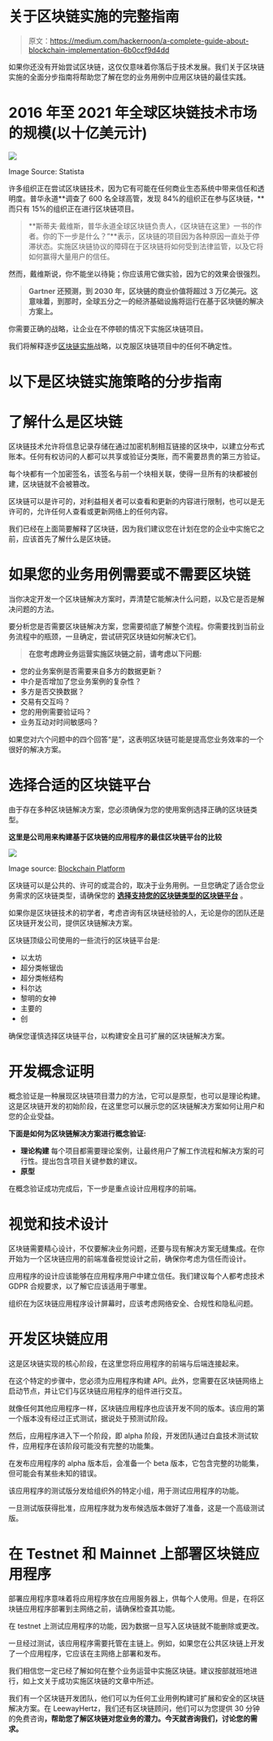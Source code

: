 # 关于区块链实施的完整指南

> 原文：<https://medium.com/hackernoon/a-complete-guide-about-blockchain-implementation-6b0ccf9d4dd>

如果你还没有开始尝试区块链，这仅仅意味着你落后于技术发展。我们关于区块链实施的全面分步指南将帮助您了解在您的业务用例中应用区块链的最佳实践。

# 2016 年至 2021 年全球区块链技术市场的规模(以十亿美元计)

![](img/b526f7c295e2d42186c9f5c8ffe341e3.png)

Image Source: Statista

许多组织正在尝试区块链技术，因为它有可能在任何商业生态系统中带来信任和透明度。普华永道**调查了 600 名全球高管，发现 84%的组织正在参与区块链，**而只有 15%的组织正在进行区块链项目。

> **斯蒂夫·戴维斯，普华永道全球区块链负责人，《区块链在这里》一书的作者。你的下一步是什么？”**表示，区块链的项目因为各种原因一直处于停滞状态。实施区块链协议的障碍在于区块链将如何受到法律监管，以及它将如何赢得大量用户的信任。

然而，戴维斯说，你不能坐以待毙；你应该用它做实验，因为它的效果会很强烈。

> **Gartner 还预测，到 2030 年，区块链的商业价值将超过 3 万亿美元。这意味着，到那时，全球五分之一的经济基础设施将运行在基于区块链的解决方案上。**

你需要正确的战略，让企业在不停顿的情况下实施区块链项目。

我们将解释逐步[区块链实施](https://www.leewayhertz.com/cost-of-blockchain-implementation/)战略，以克服区块链项目中的任何不确定性。

# 以下是区块链实施策略的分步指南

# 了解什么是区块链

区块链技术允许将信息记录存储在通过加密机制相互链接的区块中，以建立分布式账本。任何有权访问的人都可以共享或验证分类账，而不需要昂贵的第三方验证。

每个块都有一个加密签名，该签名与前一个块相关联，使得一旦所有的块都被创建，区块链就不会被篡改。

区块链可以是许可的，对利益相关者可以查看和更新的内容进行限制，也可以是无许可的，允许任何人查看或更新网络上的任何内容。

我们已经在上面简要解释了区块链，因为我们建议您在计划在您的企业中实施它之前，应该首先了解什么是区块链。

# 如果您的业务用例需要或不需要区块链

当你决定开发一个区块链解决方案时，弄清楚它能解决什么问题，以及它是否是解决问题的方法。

要分析您是否需要区块链解决方案，您需要彻底了解整个流程。你需要找到当前业务流程中的瓶颈，一旦确定，尝试研究区块链如何解决它们。

> **在您考虑跨业务运营实施区块链之前，请考虑以下问题:**

*   您的业务案例是否需要来自多方的数据更新？
*   中介是否增加了您业务案例的复杂性？
*   多方是否交换数据？
*   交易有交互吗？
*   您的用例需要验证吗？
*   业务互动对时间敏感吗？

如果您对六个问题中的四个回答“是”，这表明区块链可能是提高您业务效率的一个很好的解决方案。

# 选择合适的区块链平台

由于存在多种区块链解决方案，您必须确保为您的使用案例选择正确的区块链类型。

**这里是公司用来构建基于区块链的应用程序的最佳区块链平台的比较**

![](img/57aa0631f17e339359f569fd3cf407de.png)

Image source: [Blockchain Platform](https://www.leewayhertz.com/blockchain-platforms-for-top-blockchain-companies/)

区块链可以是公共的、许可的或混合的，取决于业务用例。一旦您确定了适合您业务需求的区块链类型，请确保您的 [**选择支持您的区块链类型的区块链平台**](https://hackernoon.com/top-blockchain-platforms-to-watch-out-in-2019-aa80e336a426) 。

如果你是区块链技术的初学者，考虑咨询有区块链经验的人，无论是你的团队还是区块链开发公司，提供区块链解决方案。

区块链顶级公司使用的一些流行的区块链平台是:

*   以太坊
*   超分类帐锯齿
*   超分类帐结构
*   科尔达
*   黎明的女神
*   主要的
*   创

确保您谨慎选择区块链平台，以构建安全且可扩展的区块链解决方案。

# 开发概念证明

概念验证是一种展现区块链项目潜力的方法，它可以是原型，也可以是理论构建。这是区块链开发的初始阶段，在这里您可以展示您的区块链解决方案如何让用户和您的企业受益。

**下面是如何为区块链解决方案进行概念验证:**

*   **理论构建** 每个项目都需要理论案例，让最终用户了解工作流程和解决方案的可行性。提出包含项目关键参数的建议。
*   **原型** 

在概念验证成功完成后，下一步是重点设计应用程序的前端。

# 视觉和技术设计

区块链需要精心设计，不仅要解决业务问题，还要与现有解决方案无缝集成。在你开始为一个区块链应用的前端准备视觉设计之前，确保你考虑为信任而设计。

应用程序的设计应该能够在应用程序用户中建立信任。我们建议每个人都考虑技术 GDPR 合规要求，以了解它应该适用于哪里。

组织在为区块链应用程序设计屏幕时，应该考虑网络安全、合规性和隐私问题。

# 开发区块链应用

这是区块链实现的核心阶段，在这里您将应用程序的前端与后端连接起来。

在这个特定的步骤中，您必须为应用程序构建 API。此外，您需要在区块链网络上启动节点，并让它们与区块链应用程序的组件进行交互。

就像任何其他应用程序一样，区块链应用程序也应该开发不同的版本。该应用的第一个版本没有经过正式测试，据说处于预测试阶段。

然后，应用程序进入下一个阶段，即 alpha 阶段，开发团队通过白盒技术测试软件，应用程序在该阶段可能没有完整的功能集。

在发布应用程序的 alpha 版本后，会准备一个 beta 版本，它包含完整的功能集，但可能会有某些未知的错误。

该应用程序的测试版分发给组织外的特定小组，用于测试应用程序的功能。

一旦测试版获得批准，应用程序就为发布候选版本做好了准备，这是一个高级测试版。

# 在 Testnet 和 Mainnet 上部署区块链应用程序

部署应用程序意味着将应用程序放在应用服务器上，供每个人使用。但是，在将区块链应用程序部署到主网络之前，请确保检查其功能。

在 testnet 上测试应用程序的功能，因为数据一旦写入区块链就不能删除或更改。

一旦经过测试，该应用程序需要托管在主链上。例如，如果您在公共区块链上开发了一个应用程序，它应该在主网络上部署和发布。

我们相信您一定已经了解如何在整个业务运营中实施区块链。建议按部就班地进行，如上文关于成功实施区块链的文章中所述。

我们有一个区块链开发团队，他们可以为任何工业用例构建可扩展和安全的区块链解决方案。在 LeewayHertz，我们还有区块链顾问，他们可以为您提供 30 分钟的免费咨询[](https://www.leewayhertz.com/blockchain-development-company/)**，帮助您了解区块链对您业务的潜力。今天就咨询我们，讨论您的需求。**